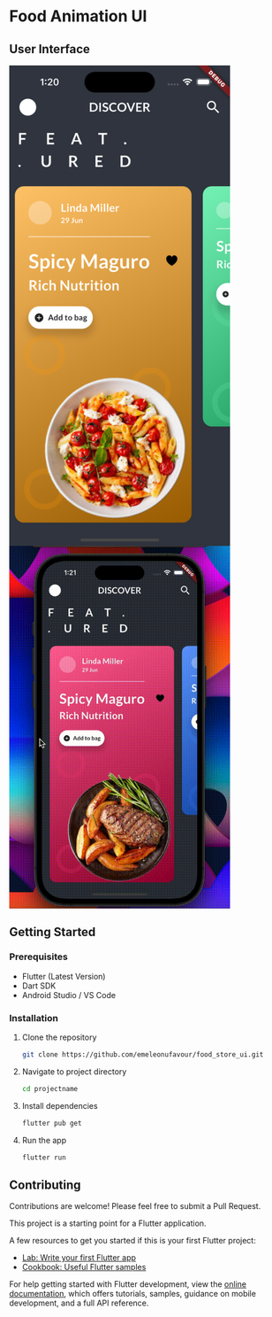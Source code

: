 # Food Animation UI

<!-- For displaying a static screenshot -->
<!-- Make sure the path matches your image location -->
<!-- If your screenshot is in assets/screenshot.png, use: -->

## User Interface

<p style="line-height: 0;">
  <img src="assets/screenshot.png" width="400" style="vertical-align: top;" />
  <img src="assets/output.gif" width="400" style="vertical-align: top;" />
</p>


## Getting Started

### Prerequisites

- Flutter (Latest Version)
- Dart SDK
- Android Studio / VS Code

### Installation

1. Clone the repository

   ```bash
   git clone https://github.com/emeleonufavour/food_store_ui.git
   ```

2. Navigate to project directory

   ```bash
   cd projectname
   ```

3. Install dependencies

   ```bash
   flutter pub get
   ```

4. Run the app
   ```bash
   flutter run
   ```

## Contributing

Contributions are welcome! Please feel free to submit a Pull Request.

This project is a starting point for a Flutter application.

A few resources to get you started if this is your first Flutter project:

- [Lab: Write your first Flutter app](https://docs.flutter.dev/get-started/codelab)
- [Cookbook: Useful Flutter samples](https://docs.flutter.dev/cookbook)

For help getting started with Flutter development, view the
[online documentation](https://docs.flutter.dev/), which offers tutorials,
samples, guidance on mobile development, and a full API reference.

